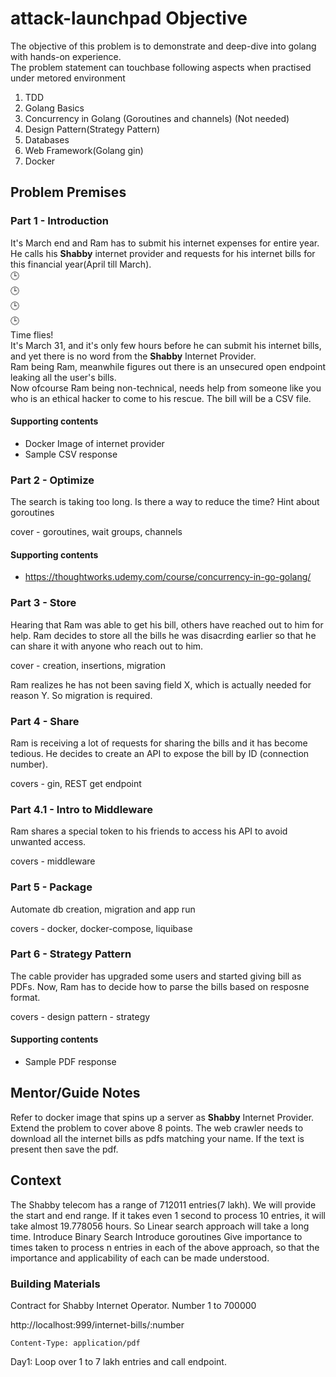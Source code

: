 # attack-launchpad Objective
The objective of this problem is to demonstrate and deep-dive into golang with hands-on experience.<br>
The problem statement can touchbase following aspects when practised under metored environment
1. TDD
2. Golang Basics 
3. Concurrency in Golang (Goroutines and channels) (Not needed)
4. Design Pattern(Strategy Pattern)
5. Databases
6. Web Framework(Golang gin)
7. Docker 
## Problem Premises

### Part 1 - Introduction
It's March end and Ram has to submit his internet expenses for entire year.
He calls his **Shabby** internet provider and requests for his internet bills for this financial year(April till March).<br/>
🕒 <br/>
🕒 <br/>
🕒 <br/>
🕒 <br/>
Time flies!<br/>
It's March 31, and it's only few hours before he can submit his internet bills, and yet there is no word from the **Shabby** Internet Provider. <br/>
Ram being Ram, meanwhile figures out there is an unsecured open endpoint leaking all the user's bills.<br/>
Now ofcourse Ram being non-technical, needs help from someone like you who is an ethical hacker to come to his rescue. The bill will be a CSV file.

#### Supporting contents
* Docker Image of internet provider
* Sample CSV response

### Part 2 - Optimize

The search is taking too long. Is there a way to reduce the time? 
Hint about goroutines

cover - goroutines, wait groups, channels

#### Supporting contents
* https://thoughtworks.udemy.com/course/concurrency-in-go-golang/

### Part 3 - Store

Hearing that Ram was able to get his bill, others have reached out to him for help. Ram decides to store all the bills he was disacrding earlier so that he can share it with anyone who reach out to him.

cover - creation, insertions, migration

Ram realizes he has not been saving field X, which is actually needed for reason Y. So migration is required.

### Part 4 - Share

Ram is receiving a lot of requests for sharing the bills and it has become tedious. He decides to create an API to expose the bill by ID (connection number). 

covers - gin, REST get endpoint

### Part 4.1 - Intro to Middleware

Ram shares a special token to his friends to access his API to avoid unwanted access.

covers - middleware

### Part 5 - Package

Automate db creation, migration and app run

covers - docker, docker-compose, liquibase

### Part 6 - Strategy Pattern

The cable provider has upgraded some users and started giving bill as PDFs. Now, Ram has to decide how to parse the bills based on resposne format.

covers - design pattern - strategy

#### Supporting contents
* Sample PDF response

##  Mentor/Guide Notes
Refer to docker image that spins up a server as **Shabby** Internet Provider.
Extend the problem to cover above 8 points.
The web crawler needs to download all the internet bills as pdfs matching your name. 
If the text is present then save the pdf.

## Context
The Shabby telecom has a range of 712011 entries(7 lakh). We will provide the start and end range.
If it takes even 1 second to process 10 entries, it will take almost 19.778056 hours.
So Linear search approach will take a long time.
Introduce Binary Search
Introduce goroutines
Give importance to times taken to process n entries in each of the above approach, so that the importance and applicability of each can be made understood.




### Building Materials
Contract for Shabby Internet Operator.
Number 1 to 700000

http://localhost:999/internet-bills/:number
```
Content-Type: application/pdf
```

Day1:
Loop over 1 to 7 lakh entries and call endpoint.